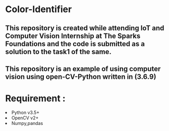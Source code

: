 # Color-Identifier
## This repository is created while attending IoT and Computer Vision Internship at The Sparks Foundations and the code is submitted as a solution to the task1 of the same.
## This repository is an example of using computer vision using open-CV-Python written in (3.6.9)
# Requirement :
<li>Python v3.5+ </li> 
<li> OpenCV v2+ </li> 
<li> Numpy,pandas </li>
 
